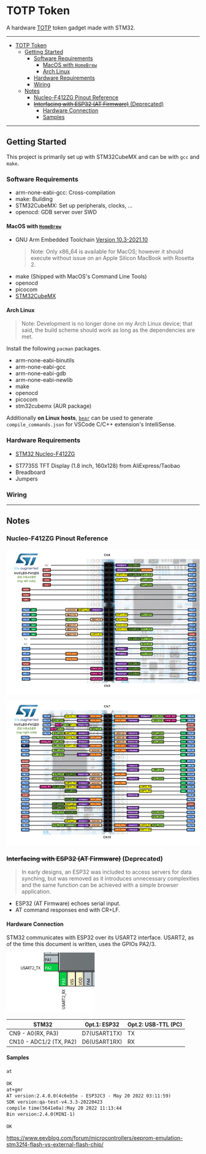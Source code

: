 # TOTP Token
A hardware [TOTP](https://en.wikipedia.org/wiki/Time-based_one-time_password) token gadget made with STM32. 

---
- [TOTP Token](#totp-token)
  - [Getting Started](#getting-started)
    - [Software Requirements](#software-requirements)
      - [MacOS with `HomeBrew`](#macos-with-homebrew)
      - [Arch Linux](#arch-linux)
    - [Hardware Requirements](#hardware-requirements)
    - [Wiring](#wiring)
  - [Notes](#notes)
    - [Nucleo-F412ZG Pinout Reference](#nucleo-f412zg-pinout-reference)
    - [~~Interfacing with ESP32 (AT Firmware)~~ (Deprecated)](#interfacing-with-esp32-at-firmware-deprecated)
      - [Hardware Connection](#hardware-connection)
      - [Samples](#samples)
---
## Getting Started
This project is primarily set up with STM32CubeMX and can be with `gcc` and `make`. 

### Software Requirements
- arm-none-eabi-gcc: Cross-compilation
- make: Building
- STM32CubeMX: Set up peripherals, clocks, ...
- openocd: GDB server over SWD

#### MacOS with [`HomeBrew`](https://brew.sh/)
- GNU Arm Embedded Toolchain [Version 10.3-2021.10](https://developer.arm.com/downloads/-/gnu-rm)
  > Note: Only x86_64 is available for MacOS; however it should execute without issue on an Apple Silicon MacBook with Rosetta 2. 
- make (Shipped with MacOS's Command Line Tools)
- openocd
- picocom
- [STM32CubeMX](https://www.st.com/en/development-tools/stm32cubemx.html)

#### Arch Linux
> Note: Development is no longer done on my Arch Linux device; that said, the build scheme should work as long as the dependencies are met. 

Install the following `pacman` packages. 
- arm-none-eabi-binutils 
- arm-none-eabi-gcc 
- arm-none-eabi-gdb 
- arm-none-eabi-newlib
- make
- openocd
- picocom
- stm32cubemx (AUR package)

Additionally **on Linux hosts**, [`bear`](https://github.com/rizsotto/Bear) can be used to generate `compile_commands.json` for VSCode C/C++ extension's IntelliSense. 

### Hardware Requirements
- [STM32 Nucleo-F412ZG](https://www.st.com/en/evaluation-tools/nucleo-f412zg.html)
<!-- - [ESP32-C3-DevKit](https://github.com/wuxx/nanoESP32-C3) (should work with any ESP32-C3 modules) -->
- ST7735S TFT Display (1.8 inch, 160x128) from AliExpress/Taobao
- Breadboard
- Jumpers

### Wiring
<!-- TODO -->

---
## Notes

### Nucleo-F412ZG Pinout Reference
![](.assets/pinout_CN8_CN9.png)

![](.assets/pinout_CN7_CN10.png)
### ~~Interfacing with ESP32 (AT Firmware)~~ (Deprecated)
> In early designs, an ESP32 was included to access servers for data synching, but was removed as it introduces unnecessary complexities and the same function can be achieved with a simple browser application. 
- ESP32 (AT Firmware) echoes serial input. 
- AT command responses end with CR+LF. 
#### Hardware Connection
STM32 communicates with ESP32 over its USART2 interface. USART2, as of the time this document is written, uses the GPIOs PA2/3. 

![](.assets/Screenshot_20220728_135106.png)

| STM32                   | Opt.1: ESP32 | Opt.2: USB-TTL (PC) |
| ----------------------- | ------------ | ------------------- |
| CN9 - A0(RX, PA3)       | D7(USART1TX) | TX                  |
| CN10 - ADC1/2 (TX, PA2) | D6(USART1RX) | RX                  |

#### Samples
```
at

OK
at+gmr
AT version:2.4.0.0(4c6eb5e - ESP32C3 - May 20 2022 03:11:59)
SDK version:qa-test-v4.3.3-20220423
compile time(5641e0a):May 20 2022 11:13:44
Bin version:2.4.0(MINI-1)

OK
```


https://www.eevblog.com/forum/microcontrollers/eeprom-emulation-stm32f4-flash-vs-external-flash-chip/